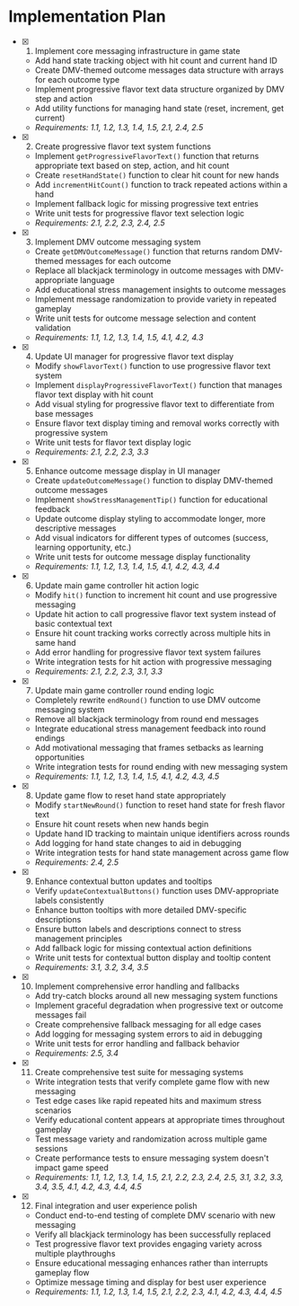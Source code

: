 # Implementation Plan

- [x] 1. Implement core messaging infrastructure in game state
  - Add hand state tracking object with hit count and current hand ID
  - Create DMV-themed outcome messages data structure with arrays for each outcome type
  - Implement progressive flavor text data structure organized by DMV step and action
  - Add utility functions for managing hand state (reset, increment, get current)
  - _Requirements: 1.1, 1.2, 1.3, 1.4, 1.5, 2.1, 2.4, 2.5_

- [x] 2. Create progressive flavor text system functions
  - Implement `getProgressiveFlavorText()` function that returns appropriate text based on step, action, and hit count
  - Create `resetHandState()` function to clear hit count for new hands
  - Add `incrementHitCount()` function to track repeated actions within a hand
  - Implement fallback logic for missing progressive text entries
  - Write unit tests for progressive flavor text selection logic
  - _Requirements: 2.1, 2.2, 2.3, 2.4, 2.5_

- [x] 3. Implement DMV outcome messaging system
  - Create `getDMVOutcomeMessage()` function that returns random DMV-themed messages for each outcome
  - Replace all blackjack terminology in outcome messages with DMV-appropriate language
  - Add educational stress management insights to outcome messages
  - Implement message randomization to provide variety in repeated gameplay
  - Write unit tests for outcome message selection and content validation
  - _Requirements: 1.1, 1.2, 1.3, 1.4, 1.5, 4.1, 4.2, 4.3_

- [x] 4. Update UI manager for progressive flavor text display
  - Modify `showFlavorText()` function to use progressive flavor text system
  - Implement `displayProgressiveFlavorText()` function that manages flavor text display with hit count
  - Add visual styling for progressive flavor text to differentiate from base messages
  - Ensure flavor text display timing and removal works correctly with progressive system
  - Write unit tests for flavor text display logic
  - _Requirements: 2.1, 2.2, 2.3, 3.3_

- [x] 5. Enhance outcome message display in UI manager
  - Create `updateOutcomeMessage()` function to display DMV-themed outcome messages
  - Implement `showStressManagementTip()` function for educational feedback
  - Update outcome display styling to accommodate longer, more descriptive messages
  - Add visual indicators for different types of outcomes (success, learning opportunity, etc.)
  - Write unit tests for outcome message display functionality
  - _Requirements: 1.1, 1.2, 1.3, 1.4, 1.5, 4.1, 4.2, 4.3, 4.4_

- [x] 6. Update main game controller hit action logic
  - Modify `hit()` function to increment hit count and use progressive messaging
  - Update hit action to call progressive flavor text system instead of basic contextual text
  - Ensure hit count tracking works correctly across multiple hits in same hand
  - Add error handling for progressive flavor text system failures
  - Write integration tests for hit action with progressive messaging
  - _Requirements: 2.1, 2.2, 2.3, 3.1, 3.3_

- [x] 7. Update main game controller round ending logic
  - Completely rewrite `endRound()` function to use DMV outcome messaging system
  - Remove all blackjack terminology from round end messages
  - Integrate educational stress management feedback into round endings
  - Add motivational messaging that frames setbacks as learning opportunities
  - Write integration tests for round ending with new messaging system
  - _Requirements: 1.1, 1.2, 1.3, 1.4, 1.5, 4.1, 4.2, 4.3, 4.5_

- [x] 8. Update game flow to reset hand state appropriately
  - Modify `startNewRound()` function to reset hand state for fresh flavor text
  - Ensure hit count resets when new hands begin
  - Update hand ID tracking to maintain unique identifiers across rounds
  - Add logging for hand state changes to aid in debugging
  - Write integration tests for hand state management across game flow
  - _Requirements: 2.4, 2.5_

- [x] 9. Enhance contextual button updates and tooltips
  - Verify `updateContextualButtons()` function uses DMV-appropriate labels consistently
  - Enhance button tooltips with more detailed DMV-specific descriptions
  - Ensure button labels and descriptions connect to stress management principles
  - Add fallback logic for missing contextual action definitions
  - Write unit tests for contextual button display and tooltip content
  - _Requirements: 3.1, 3.2, 3.4, 3.5_

- [x] 10. Implement comprehensive error handling and fallbacks
  - Add try-catch blocks around all new messaging system functions
  - Implement graceful degradation when progressive text or outcome messages fail
  - Create comprehensive fallback messaging for all edge cases
  - Add logging for messaging system errors to aid in debugging
  - Write unit tests for error handling and fallback behavior
  - _Requirements: 2.5, 3.4_

- [x] 11. Create comprehensive test suite for messaging systems
  - Write integration tests that verify complete game flow with new messaging
  - Test edge cases like rapid repeated hits and maximum stress scenarios
  - Verify educational content appears at appropriate times throughout gameplay
  - Test message variety and randomization across multiple game sessions
  - Create performance tests to ensure messaging system doesn't impact game speed
  - _Requirements: 1.1, 1.2, 1.3, 1.4, 1.5, 2.1, 2.2, 2.3, 2.4, 2.5, 3.1, 3.2, 3.3, 3.4, 3.5, 4.1, 4.2, 4.3, 4.4, 4.5_

- [x] 12. Final integration and user experience polish
  - Conduct end-to-end testing of complete DMV scenario with new messaging
  - Verify all blackjack terminology has been successfully replaced
  - Test progressive flavor text provides engaging variety across multiple playthroughs
  - Ensure educational messaging enhances rather than interrupts gameplay flow
  - Optimize message timing and display for best user experience
  - _Requirements: 1.1, 1.2, 1.3, 1.4, 1.5, 2.1, 2.2, 2.3, 4.1, 4.2, 4.3, 4.4, 4.5_